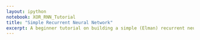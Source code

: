 ```yaml
---
layout: ipython
notebook: XOR_RNN_Tutorial
title: "Simple Recurrent Neural Network"
excerpt: A beginner tutorial on building a simple (Elman) recurrent neural network in Python.
---
```

